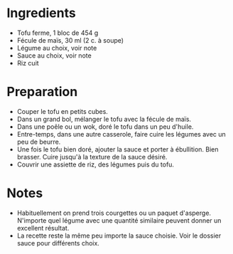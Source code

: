 # Ingredients

- Tofu ferme, 1 bloc de 454 g
- Fécule de maïs, 30 ml (2 c. à soupe)
- Légume au choix, voir note
- Sauce au choix, voir note
- Riz cuit

# Preparation

- Couper le tofu en petits cubes.
- Dans un grand bol, mélanger le tofu avec la fécule de maïs.
- Dans une poêle ou un wok, doré le tofu dans un peu d'huile.
- Entre-temps, dans une autre casserole, faire cuire les légumes avec un peu de beurre. 
- Une fois le tofu bien doré, ajouter la sauce et porter à ébullition. Bien brasser. Cuire jusqu'à la texture de la sauce désiré. 
- Couvrir une assiette de riz, des légumes puis du tofu. 

# Notes
- Habituellement on prend trois courgettes ou un paquet d'asperge. N'importe quel légume avec une quantité similaire peuvent donner un excellent résultat. 
- La recette reste la même peu importe la sauce choisie. Voir le dossier sauce pour différents choix.